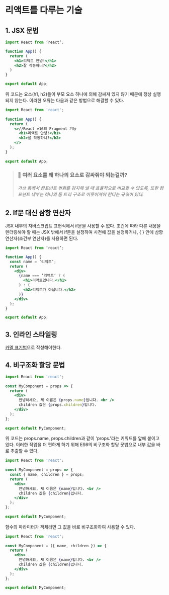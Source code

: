 # 리액트를 다루는 기술

## 1. JSX 문법

```jsx
import React from ‘react‘;

function App() {
  return (
    <h1>리액트 안녕!</h1>
    <h2>잘 작동하니?</h2>
  )
}

export default App;
```

위 코드는 요소(h1, h2)들이 부모 요소 하나에 의해 감싸져 있지 않기 때문에 정상 실행되지 않는다.
이러한 오류는 다음과 같은 방법으로 해결할 수 있다.

```jsx
import React from 'react';
 
function App() {
  return (
    <>//React v16의 Fragment 기능
      <h1>리액트 안녕!</h1>
      <h2>잘 작동하니?</h2>
    </>
  );
}
 
export default App;
```

> ### 📌 여러 요소를 왜 하나의 요소로 감싸줘야 되는걸까?
>
> ###### 가상 돔에서 컴포넌트 변화를 감지해 낼 때 효율적으로 비교할 수 있도록, 또한 컴포넌트 내부는 하나의 돔 트리 구조로 이루어져야 한다는 규칙이 있다.



## 2. If문 대신 삼항 연산자

JSX 내부의 자바스크립트 표현식에서 if문을 사용할 수 없다.
조건에 따라 다른 내용을 렌더링해야 할 때는 JSX 밖에서 if문을 설정하여 사전에 값을 설정하거나, { } 안에 삼향 연산자(조건부 연산자)를 사용하면 된다.

```jsx
import React from ‘react‘;

function App() {
  const name = ‘리액트‘;
  return (
    <div>
      {name === ‘리액트‘ ? (
        <h1>리액트입니다.</h1>
      ) : (
        <h2>리액트가 아닙니다.</h2>
      )}
    </div>
  );
}

export default App;
```



## 3. 인라인 스타일링

[카멜 표기법](https://github.com/dsmjimin/TIL-MD/blob/main/snake%2C%20camel%2C%20pascal%20case.md)으로 작성해야한다.



## 4. 비구조화 할당 문법

```jsx
import React from 'react';
 
const MyComponent = props => {
  return (
    <div>
      안녕하세요, 제 이름은 {props.name}입니다. <br />
      children 값은 {props.children}입니다.
    </div>
  );
};
 
export default MyComponent;
```

위 코드는 props.name, props.children과 같이 'props.'라는 키워드를 앞에 붙이고 있다.
이러한 작업을 더 편하게 하기 위해 ES6의 비구조화 할당 문법으로 내부 값을 바로 추출할 수 있다.

```jsx
import React from 'react';
 
const MyComponent = props => {
  const { name, children } = props;
  return (
    <div>
      안녕하세요, 제 이름은 {name}입니다. <br />
      children 값은 {children}입니다.
    </div>
  );
};
 
export default MyComponent;
```

함수의 파라미터가 객체라면 그 값을 바로 비구조화하여 사용할 수 있다.

```jsx
import React from 'react';
 
const MyComponent = ({ name, children }) => {
  return (
    <div>
      안녕하세요, 제 이름은 {name}입니다. <br />
      children 값은 {children}입니다.
    </div>
  );
};
 
export default MyComponent;
```
